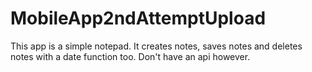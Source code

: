 # MobileApp2ndAttemptUpload
This app is a simple notepad. It creates notes, saves notes and deletes notes with a date function too. Don't have an api however.
